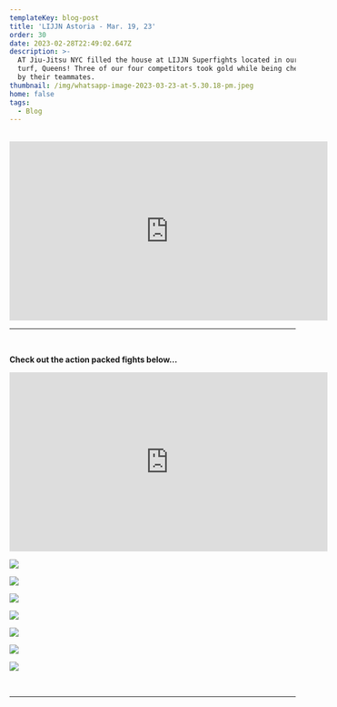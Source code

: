 ```yaml
---
templateKey: blog-post
title: 'LIJJN Astoria - Mar. 19, 23'
order: 30
date: 2023-02-28T22:49:02.647Z
description: >-
  AT Jiu-Jitsu NYC filled the house at LIJJN Superfights located in our home
  turf, Queens! Three of our four competitors took gold while being cheered on
  by their teammates. 
thumbnail: /img/whatsapp-image-2023-03-23-at-5.30.18-pm.jpeg
home: false
tags:
  - Blog
---
```

<br>

<iframe width="560" height="315" src="https://www.youtube.com/embed/6HVJ_bKiXFk" title="YouTube video player" frameborder="0" allow="accelerometer; autoplay; clipboard-write; encrypted-media; gyroscope; picture-in-picture; web-share" allowfullscreen></iframe>

- - -

<br>

**Check out the action packed fights below...** 

<iframe width="560" height="315" src="https://www.youtube.com/embed/videoseries?list=PLdyR8mvQmCdSgSSVj2FcbAg_VSBSaK8-O" title="YouTube video player" frameborder="0" allow="accelerometer; autoplay; clipboard-write; encrypted-media; gyroscope; picture-in-picture; web-share" allowfullscreen></iframe>

![](/img/whatsapp-image-2023-03-23-at-5.27.49-pm-1-.jpeg)

![](/img/whatsapp-image-2023-03-23-at-5.27.49-pm.jpeg)

![](/img/whatsapp-image-2023-03-23-at-5.27.49-pm-4-.jpeg)

![](/img/whatsapp-image-2023-03-23-at-5.27.49-pm-3-.jpeg)

![](/img/whatsapp-image-2023-03-23-at-5.35.06-pm.jpeg)

![](/img/whatsapp-image-2023-03-23-at-5.27.49-pm-2-.jpeg)

![](/img/whatsapp-image-2023-03-23-at-5.27.49-pm-5-.jpeg)

<br>

- - -
